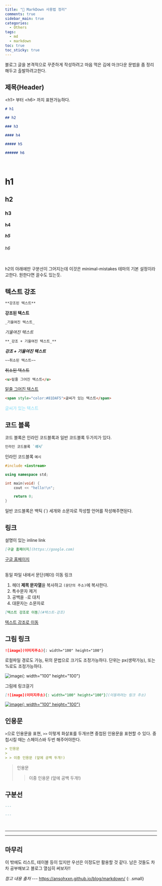 ```yaml
---
title: "📃 MarkDown 사용법 정리"
comments: true
sidebar_main: true
categories:
  - Others
tags:
  - md
  - markdown
toc: true
toc_sticky: true
---
```


블로그 글을 본격적으로 꾸준하게 작성하려고 마음 먹은 김에 마크다운 문법을 좀 정리해두고 출발하려고한다.

## 제목(Header)

\<h1> 부터 \<h6> 까지 표현가능하다.

```markdown
# h1

## h2

### h3

#### h4

##### h5

###### h6
```

<br/>

# h1

## h2

### h3

#### h4

##### h5

###### h6

<br/>
h2의 아래에만 구분선이 그어지는데 이것은 minimal-mistakes 테마의 기본 설정이라고한다. 원한다면 끌수도 있는듯.

## 텍스트 강조

```markdown
**강조된 텍스트**
```

**강조된 텍스트**

```markdown
_기울여진 텍스트_
```

_기울여진 텍스트_

```markdown
**_강조 + 기울여진 텍스트_**
```

**_강조 + 기울여진 텍스트_**

```markdown
~~취소된 텍스트~~
```

~~취소된 텍스트~~

```markdown
<u>밑줄 그어진 텍스트</u>
```

<u>밑줄 그어진 텍스트</u>

```markdown
<span style="color:#81DAF5">글씨가 있는 텍스트</span>
```

<span style="color:#81DAF5">글씨가 있는 텍스트</span>

## 코드 블록

코드 블록은 인라인 코드블록과 일반 코드블록 두가지가 있다.

```markdown
인라인 코드블록 `예시`
```

인라인 코드블록 `예시`

```c++
#include <iostream>

using namespace std;

int main(void) {
    cout << "hello!\n";

    return 0;
}
```

일반 코드블록은 백틱 (`) 세개와 소문자로 작성할 언어를 작성해주면된다.

## 링크

설명이 있는 inline link

```markdown
[구글 홈페이지](https://google.com)
```

[구글 홈페이지](https://google.com)

<br/>
동일 파일 내에서 문단(헤더) 이동 링크

1. 헤더 **제목 문자열**을 복사하고 `(문단의 주소)`에 복사한다.
2. 특수문자 제거
3. 공백을 `-`로 대치
4. 대문자는 소문자로

```markdown
[텍스트 강조로 이동](#텍스트-강조)
```

[텍스트 강조로 이동](#텍스트-강조)

## 그림 링크

```markdown
![image](이미지주소){: width="100" height="100"}
```

로컬파일 경로도 가능, 뒤의 문법으로 크기도 조정가능하다. 단위는 px(생략가능), 또는 %로도 조정가능하다.

![image](/images/profile.jpeg){: width="100" height="100"}

그림에 링크걸기

```markdown
[![image](이미지주소){: width="100" height="100"}](이동하려는 링크 주소)
```

[![image](/images/profile.jpeg){: width="100" height="100"}](https://google.com)

## 인용문

`>`으로 인용문을 표현, `>>` 이렇게 화살표를 두개쓰면 중첩된 인용문을 표현할 수 있다. 중첩시킬 때는 스페이스바 두번 해주어야한다.

```markdown
> 인용문
>
> > 이중 인용문 (앞에 공백 두개!)
```

> 인용문
>
> > 이중 인용문 (앞에 공백 두개!)

## 구분선

```markdown
---

---
```

<br/>

---

---

## 마무리

이 밖에도 리스트, 테이블 등이 있지만 우선은 이정도만 활용할 것 같다. 남은 것들도 차차 공부해보고 블로그 열심히 써보자!!

<cite>참고 내용 출처</cite> --- <https://ansohxxn.github.io/blog/markdown/>
{: .small}
